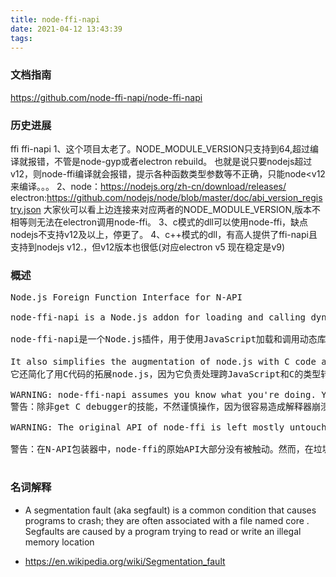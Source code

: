 ```yaml
---
title: node-ffi-napi
date: 2021-04-12 13:43:39
tags:
---
```

### 文档指南
https://github.com/node-ffi-napi/node-ffi-napi

### 历史进展
ffi
ffi-napi
1、这个项目太老了。NODE_MODULE_VERSION只支持到64,超过编译就报错，不管是node-gyp或者electron rebuild。
也就是说只要nodejs超过v12，则node-ffi编译就会报错，提示各种函数类型参数等不正确，只能node<v12来编译。。。
2、node：https://nodejs.org/zh-cn/download/releases/
electron:https://github.com/nodejs/node/blob/master/doc/abi_version_registry.json
大家伙可以看上边连接来对应两者的NODE_MODULE_VERSION,版本不相等则无法在electron调用node-ffi。
3、c模式的dll可以使用node-ffi，缺点nodejs不支持v12及以上，停更了。
4、c++模式的dll，有高人提供了ffi-napi且支持到nodejs v12.，但v12版本也很低(对应electron v5 现在稳定是v9)

### 概述
<pre>
Node.js Foreign Function Interface for N-API

node-ffi-napi is a Node.js addon for loading and calling dynamic libraries using pure JavaScript. It can be used to create bindings to native libraries without writing any C++ code.

node-ffi-napi是一个Node.js插件，用于使用JavaScript加载和调用动态库。它可以用来创建与本地库的绑定，而无需编写任何C++代码。

It also simplifies the augmentation of node.js with C code as it takes care of handling the translation of types across JavaScript and C, which can add reams(大量) of boilerplate code to your otherwise simple C. See the example/factorial for an example of this use case.
它还简化了用C代码的拓展node.js，因为它负责处理跨JavaScript和C的类型转换，这可能会给你原本简单的C语言增加大量的模板代码。

WARNING: node-ffi-napi assumes you know what you're doing. You can pretty easily create situations where you will segfault the interpreter and unless you've got C debugger skills, you probably won't know what's going on.
警告：除非get C debugger的技能，不然谨慎操作，因为很容易造成解释器崩溃的情况。

WARNING: The original API of node-ffi is left mostly untouched in the N-API wrapper. However, the API did not have very well-defined properties in the context of garbage collection and multi-threaded execution. It is recommended to avoid any multi-threading usage of this library if possible.

警告：在N-API包装器中，node-ffi的原始API大部分没有被触动。然而，在垃圾收集和多线程执行的情况下，该API并没有非常明确的属性。建议尽可能避免对该库进行任何多线程使用。

</pre>


### 名词解释
- A segmentation fault (aka segfault) is a common condition that causes programs to crash; they are often associated with a file named core . Segfaults are caused by a program trying to read or write an illegal memory location

- https://en.wikipedia.org/wiki/Segmentation_fault